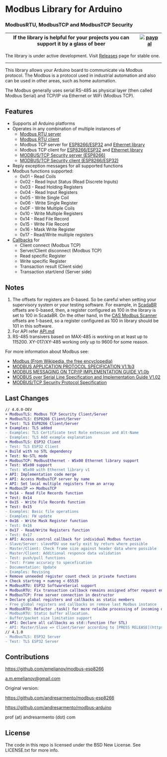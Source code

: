 # Modbus Library for Arduino
### ModbusRTU, ModbusTCP and ModbusTCP Security

|If the library is helpful for your projects you can support it by a glass of beer|[![paypal](https://www.paypalobjects.com/en_US/i/btn/btn_donate_SM.gif)](https://www.paypal.com/cgi-bin/webscr?cmd=_s-xclick&hosted_button_id=Z38SLGAKGM93S&source=url)|
|---|---|


The library is under active development. Visit [Releases](https://github.com/emelianov/modbus-esp8266/releases) page for stable one.

---

This library allows your Arduino board to communicate via Modbus protocol. The Modbus is a protocol
used in industrial automation and also can be used in other areas, such as home automation.

The Modbus generally uses serial RS-485 as physical layer (then called Modbus Serial) and TCP/IP via Ethernet or WiFi (Modbus TCP).

## Features

* Supports all Arduino platforms
* Operates in any combination of multiple instances of
  * [Modbus RTU server](examples/RTU)
  * [Modbus RTU client](examples/RTU)
  * Modbus TCP server for [ESP8266/ESP32](examples/TCP-ESP) and [Ethernet library](examples/TCP-Ethernet)
  * Modbus TCP client for [ESP8266/ESP32](examples/TCP-ESP) and [Ethernet library](examples/TCP-Ethernet)
  * [MODBUS/TCP Security server (ESP8266)](examples/TLS)
  * [MODBUS/TCP Security client (ESP8266/ESP32)](examples/TLS)
* Reply exception messages for all supported functions
* Modbus functions supported:
  * 0x01 - Read Coils
  * 0x02 - Read Input Status (Read Discrete Inputs)
  * 0x03 - Read Holding Registers
  * 0x04 - Read Input Registers
  * 0x05 - Write Single Coil
  * 0x06 - Write Single Register
  * 0x0F - Write Multiple Coils
  * 0x10 - Write Multiple Registers
  * 0x14 - Read File Record
  * 0x15 - Write File Record
  * 0x16 - Mask Write Register
  * 0x17 - Read/Write multiple registers
* [Callbacks](examples/Callback) for
  * Client connect (Modbus TCP)
  * Server/Client disconnect (Modbus TCP)
  * Read specific Register
  * Write specific Register
  * Transaction result (Client side)
  * Transaction start/end (Server side)

## Notes

1. The offsets for registers are 0-based. So be careful when setting your supervisory system or your testing software. For example, in [ScadaBR](http://www.scadabr.com.br) offsets are 0-based, then, a register configured as 100 in the library is set to 100 in ScadaBR. On the other hand, in the [CAS Modbus Scanner](http://www.chipkin.com/products/software/modbus-software/cas-modbus-scanner/) offsets are 1-based, so a register configured as 100 in library should be 101 in this software.
2. For API refer [API.md](https://github.com/emelianov/modbus-esp8266/blob/master/API.md)
3. RS-485 transivers based on MAX-485 is working on at least up to 115200. XY-017/XY-485 working only up to 9600 for some reason.

For more information about Modbus see:

* [Modbus (From Wikipedia, the free encyclopedia)](http://pt.wikipedia.org/wiki/Modbus)
* [MODBUS APPLICATION PROTOCOL SPECIFICATION V1.1b3](https://modbus.org/docs/Modbus_Application_Protocol_V1_1b3.pdf)
* [MODBUS MESSAGING ON TCP/IP IMPLEMENTATION GUIDE V1.0b](http://www.modbus.org/docs/Modbus_Messaging_Implementation_Guide_V1_0b.pdf)
* [MODBUS over Serial Line Specification and Implementation Guide V1.02](http://www.modbus.org/docs/Modbus_over_serial_line_V1_02.pdf)
* [MODBUS/TCP Security Protocol Specification](https://modbus.org/docs/MB-TCP-Security-v21_2018-07-24.pdf)

## Last Changes

```diff
// 4.0.0-DEV
+ ModbusTLS: Modbus TCP Security Client/Server
+ ModbusTLS: ESP8266 Client/Server
+ Test: TLS ESP8266 Client/Server
+ Examples: TLS added
- Examples: TLS Certificate test Role extension and Alt-Name
- Examples: TLS Add example explanation
+ ModbusTLS: ESP32 Client
- Test: TLS ESP32 Client
+ Build with no STL dependency
+ Test: No-STL mode
+ ModbusTCP: ModbusEthernet - W5x00 Ethernet library support
+ Test: W5x00 support
- Test: W5x00 with Ethernet library v1
+ API: Implementation code merge
+ API: Access ModbusTCP server by name
+ API: Set local multiple registers from an array
+ ModbusIP => ModbusTCP
+ 0x14 - Read File Records function
+ Test: 0x14
+ 0x15 - Write File Records function
+ Test: 0x15
- Examples: Basic file operations
- Examples: FW update
+ 0x16 - Write Mask Register function
- Test: 0x16
+ 0x17 - Read/Write Registers function
- Test: 0x17
+ API: Access control callback for individual Modbus function
- Slave/Server: slavePDU use early exit by return where possible
- Master/Client: Check frame size against header data where possible
- Master/Client: Additional responce data validation
- Test: push/pull functions
- Test: Frame accuracy to specefication
- Documentation: Update
- Examples: Revising
+ Remove unneeded register count check in private functions
+ Check startreg + numreg < 65535
+ ModbusRTU: ESP32 SoftwareSerial support
+ ModbusRTU: Fix transaction callback remains assigned after request end
+ ModbusTCP: Free server connection in destructor
+ Declare global registers and callbacks as static members
- Free global registers and callbacks on remove last Modbus instance
+ ModbusRTU: Refactor .task() for more relaibe processing of incoming data
- ModbusRTU: Static buffer allocation.
- Buffer/packet size limitation support
+ API: Declare all callbacks as std::function (for STL)
- API: Master/Slave => Client/Server according to [PRESS RELEASE](https://modbus.org/docs/Client-ServerPR-07-2020-final.docx.pdf)
// 4.1.0
- ModbusTLS: ESP32 Server
- Test: TLS ESP32 Server
```

## Contributions

https://github.com/emelianov/modbus-esp8266

a.m.emelianov@gmail.com

Original version:

https://github.com/andresarmento/modbus-esp8266

https://github.com/andresarmento/modbus-arduino

prof (at) andresarmento (dot) com

## License

The code in this repo is licensed under the BSD New License. See LICENSE.txt for more info.
